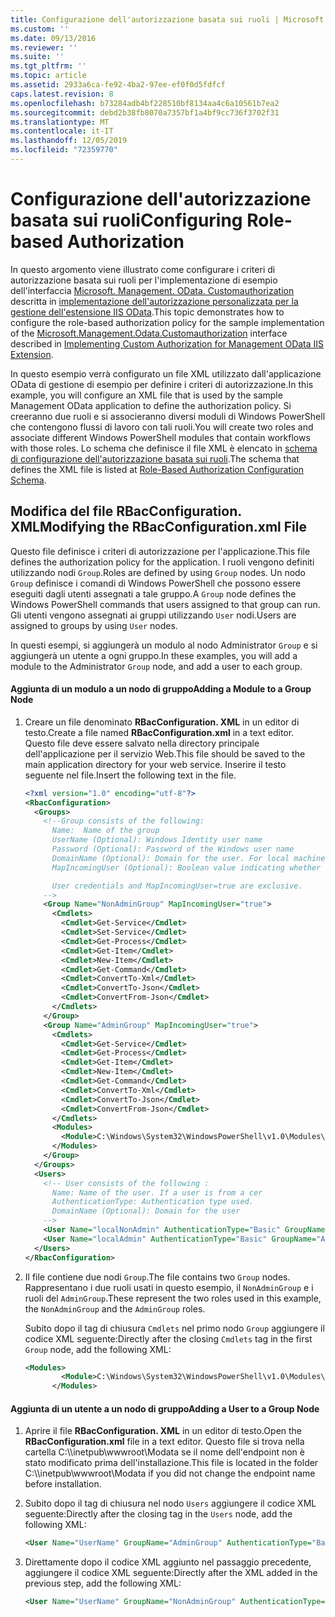 ```yaml
---
title: Configurazione dell'autorizzazione basata sui ruoli | Microsoft Docs
ms.custom: ''
ms.date: 09/13/2016
ms.reviewer: ''
ms.suite: ''
ms.tgt_pltfrm: ''
ms.topic: article
ms.assetid: 2933a6ca-fe92-4ba2-97ee-ef0f0d5fdfcf
caps.latest.revision: 8
ms.openlocfilehash: b73284adb4bf228510bf8134aa4c6a10561b7ea2
ms.sourcegitcommit: debd2b38fb8070a7357bf1a4bf9cc736f3702f31
ms.translationtype: MT
ms.contentlocale: it-IT
ms.lasthandoff: 12/05/2019
ms.locfileid: "72359770"
---
```

# <a name="configuring-role-based-authorization"></a><span data-ttu-id="5de97-102">Configurazione dell'autorizzazione basata sui ruoli</span><span class="sxs-lookup"><span data-stu-id="5de97-102">Configuring Role-based Authorization</span></span>

<span data-ttu-id="5de97-103">In questo argomento viene illustrato come configurare i criteri di autorizzazione basata sui ruoli per l'implementazione di esempio dell'interfaccia [Microsoft. Management. OData. Customauthorization](/dotnet/api/Microsoft.Management.Odata.CustomAuthorization) descritta in [implementazione dell'autorizzazione personalizzata per la gestione dell'estensione IIS OData](./implementing-custom-authorization-for-a-management-odata-web-service.md).</span><span class="sxs-lookup"><span data-stu-id="5de97-103">This topic demonstrates how to configure the role-based authorization policy for the sample implementation of the [Microsoft.Management.Odata.Customauthorization](/dotnet/api/Microsoft.Management.Odata.CustomAuthorization) interface described in [Implementing Custom Authorization for Management OData IIS Extension](./implementing-custom-authorization-for-a-management-odata-web-service.md).</span></span>

<span data-ttu-id="5de97-104">In questo esempio verrà configurato un file XML utilizzato dall'applicazione OData di gestione di esempio per definire i criteri di autorizzazione.</span><span class="sxs-lookup"><span data-stu-id="5de97-104">In this example, you will configure an XML file that is used by the sample Management OData application to define the authorization policy.</span></span> <span data-ttu-id="5de97-105">Si creeranno due ruoli e si associeranno diversi moduli di Windows PowerShell che contengono flussi di lavoro con tali ruoli.</span><span class="sxs-lookup"><span data-stu-id="5de97-105">You will create two roles and associate different Windows PowerShell modules that contain workflows with those roles.</span></span> <span data-ttu-id="5de97-106">Lo schema che definisce il file XML è elencato in [schema di configurazione dell'autorizzazione basata sui ruoli](./role-based-authorization-configuration-schema.md).</span><span class="sxs-lookup"><span data-stu-id="5de97-106">The schema that defines the XML file is listed at [Role-Based Authorization Configuration Schema](./role-based-authorization-configuration-schema.md).</span></span>

## <a name="modifying-the-rbacconfigurationxml-file"></a><span data-ttu-id="5de97-107">Modifica del file RBacConfiguration. XML</span><span class="sxs-lookup"><span data-stu-id="5de97-107">Modifying the RBacConfiguration.xml File</span></span>

<span data-ttu-id="5de97-108">Questo file definisce i criteri di autorizzazione per l'applicazione.</span><span class="sxs-lookup"><span data-stu-id="5de97-108">This file defines the authorization policy for the application.</span></span> <span data-ttu-id="5de97-109">I ruoli vengono definiti utilizzando nodi `Group`.</span><span class="sxs-lookup"><span data-stu-id="5de97-109">Roles are defined by using `Group` nodes.</span></span> <span data-ttu-id="5de97-110">Un nodo `Group` definisce i comandi di Windows PowerShell che possono essere eseguiti dagli utenti assegnati a tale gruppo.</span><span class="sxs-lookup"><span data-stu-id="5de97-110">A `Group` node defines the Windows PowerShell commands that users assigned to that group can run.</span></span> <span data-ttu-id="5de97-111">Gli utenti vengono assegnati ai gruppi utilizzando `User` nodi.</span><span class="sxs-lookup"><span data-stu-id="5de97-111">Users are assigned to groups by using `User` nodes.</span></span>

<span data-ttu-id="5de97-112">In questi esempi, si aggiungerà un modulo al nodo Administrator `Group` e si aggiungerà un utente a ogni gruppo.</span><span class="sxs-lookup"><span data-stu-id="5de97-112">In these examples, you will add a module to the Administrator `Group` node, and add a user to each group.</span></span>

#### <a name="adding-a-module-to-a-group-node"></a><span data-ttu-id="5de97-113">Aggiunta di un modulo a un nodo di gruppo</span><span class="sxs-lookup"><span data-stu-id="5de97-113">Adding a Module to a Group Node</span></span>

1. <span data-ttu-id="5de97-114">Creare un file denominato **RBacConfiguration. XML** in un editor di testo.</span><span class="sxs-lookup"><span data-stu-id="5de97-114">Create a file named **RBacConfiguration.xml** in a text editor.</span></span> <span data-ttu-id="5de97-115">Questo file deve essere salvato nella directory principale dell'applicazione per il servizio Web.</span><span class="sxs-lookup"><span data-stu-id="5de97-115">This file should be saved to the main application directory for your web service.</span></span> <span data-ttu-id="5de97-116">Inserire il testo seguente nel file.</span><span class="sxs-lookup"><span data-stu-id="5de97-116">Insert the following text in the file.</span></span>

   ```xml
   <?xml version="1.0" encoding="utf-8"?>
   <RbacConfiguration>
     <Groups>
       <!--Group consists of the following:
         Name:  Name of the group
         UserName (Optional): Windows Identity user name
         Password (Optional): Password of the Windows user name
         DomainName (Optional): Domain for the user. For local machine account either do not include them or give the machine name. Do not give empty string
         MapIncomingUser (Optional): Boolean value indicating whether to execute cmdlet in the context of network client.

         User credentials and MapIncomingUser=true are exclusive.
       -->
       <Group Name="NonAdminGroup" MapIncomingUser="true">
         <Cmdlets>
           <Cmdlet>Get-Service</Cmdlet>
           <Cmdlet>Set-Service</Cmdlet>
           <Cmdlet>Get-Process</Cmdlet>
           <Cmdlet>Get-Item</Cmdlet>
           <Cmdlet>New-Item</Cmdlet>
           <Cmdlet>Get-Command</Cmdlet>
           <Cmdlet>ConvertTo-Xml</Cmdlet>
           <Cmdlet>ConvertTo-Json</Cmdlet>
           <Cmdlet>ConvertFrom-Json</Cmdlet>
         </Cmdlets>
       </Group>
       <Group Name="AdminGroup" MapIncomingUser="true">
         <Cmdlets>
           <Cmdlet>Get-Service</Cmdlet>
           <Cmdlet>Get-Process</Cmdlet>
           <Cmdlet>Get-Item</Cmdlet>
           <Cmdlet>New-Item</Cmdlet>
           <Cmdlet>Get-Command</Cmdlet>
           <Cmdlet>ConvertTo-Xml</Cmdlet>
           <Cmdlet>ConvertTo-Json</Cmdlet>
           <Cmdlet>ConvertFrom-Json</Cmdlet>
         </Cmdlets>
         <Modules>
           <Module>C:\Windows\System32\WindowsPowerShell\v1.0\Modules\ServerManager\ServerManager.psd1</Module>
         </Modules>
       </Group>
     </Groups>
     <Users>
       <!-- User consists of the following :
         Name: Name of the user. If a user is from a cer
         AuthenticationType: Authentication type used.
         DomainName (Optional): Domain for the user
       -->
       <User Name="localNonAdmin" AuthenticationType="Basic" GroupName="NonAdminGroup" />
       <User Name="localAdmin" AuthenticationType="Basic" GroupName="AdminGroup" />
     </Users>
   </RbacConfiguration>
   ```

2. <span data-ttu-id="5de97-117">Il file contiene due nodi `Group`.</span><span class="sxs-lookup"><span data-stu-id="5de97-117">The file contains two `Group` nodes.</span></span> <span data-ttu-id="5de97-118">Rappresentano i due ruoli usati in questo esempio, il `NonAdminGroup` e i ruoli del `AdminGroup`.</span><span class="sxs-lookup"><span data-stu-id="5de97-118">These represent the two roles used in this example, the `NonAdminGroup` and the `AdminGroup` roles.</span></span>

   <span data-ttu-id="5de97-119">Subito dopo il tag di chiusura `Cmdlets` nel primo nodo `Group` aggiungere il codice XML seguente:</span><span class="sxs-lookup"><span data-stu-id="5de97-119">Directly after the closing `Cmdlets` tag in the first `Group` node, add the following XML:</span></span>

   ```xml
   <Modules>
           <Module>C:\Windows\System32\WindowsPowerShell\v1.0\Modules\ServerManager\ServerManager.psd1</Module>
         </Modules>
   ```

#### <a name="adding-a-user-to-a-group-node"></a><span data-ttu-id="5de97-120">Aggiunta di un utente a un nodo di gruppo</span><span class="sxs-lookup"><span data-stu-id="5de97-120">Adding a User to a Group Node</span></span>

1. <span data-ttu-id="5de97-121">Aprire il file **RBacConfiguration. XML** in un editor di testo.</span><span class="sxs-lookup"><span data-stu-id="5de97-121">Open the **RBacConfiguration.xml** file in a text editor.</span></span> <span data-ttu-id="5de97-122">Questo file si trova nella cartella C:\\\inetpub\wwwroot\Modata se il nome dell'endpoint non è stato modificato prima dell'installazione.</span><span class="sxs-lookup"><span data-stu-id="5de97-122">This file is located in the folder C:\\\inetpub\wwwroot\Modata  if you did not change the endpoint name before installation.</span></span>

2. <span data-ttu-id="5de97-123">Subito dopo il tag di chiusura nel nodo `Users` aggiungere il codice XML seguente:</span><span class="sxs-lookup"><span data-stu-id="5de97-123">Directly after the closing tag in the `Users` node, add the following XML:</span></span>

   ```xml
   <User Name="UserName" GroupName="AdminGroup" AuthenticationType="Basic" DomainName="DomainName"/>
   ```

3. <span data-ttu-id="5de97-124">Direttamente dopo il codice XML aggiunto nel passaggio precedente, aggiungere il codice XML seguente:</span><span class="sxs-lookup"><span data-stu-id="5de97-124">Directly after the XML added in the previous step, add the following XML:</span></span>

   ```xml
   <User Name="UserName" GroupName="NonAdminGroup" AuthenticationType="Basic" DomainName="DomainName"/>
   ```